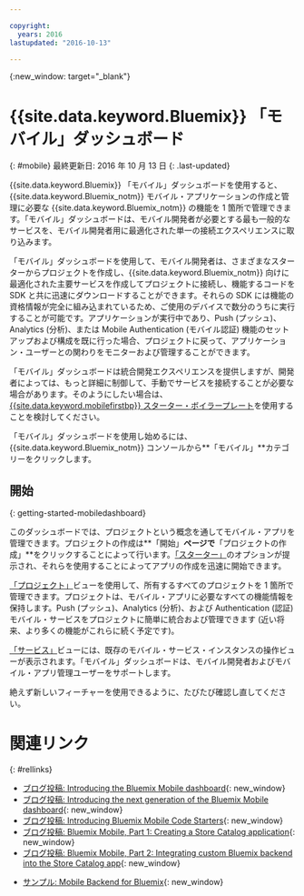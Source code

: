 ```yaml
---

copyright:
  years: 2016
lastupdated: "2016-10-13"

---
```

{:new_window: target="_blank"}

# {{site.data.keyword.Bluemix}} 「モバイル」ダッシュボード
{: #mobile}
最終更新日: 2016 年 10 月 13 日
{: .last-updated}

{{site.data.keyword.Bluemix}} 「モバイル」ダッシュボードを使用すると、{{site.data.keyword.Bluemix_notm}} モバイル・アプリケーションの作成と管理に必要な {{site.data.keyword.Bluemix_notm}} の機能を 1 箇所で管理できます。「モバイル」ダッシュボードは、モバイル開発者が必要とする最も一般的なサービスを、モバイル開発者用に最適化された単一の接続エクスペリエンスに取り込みます。

「モバイル」ダッシュボードを使用して、モバイル開発者は、さまざまなスターターからプロジェクトを作成し、{{site.data.keyword.Bluemix_notm}} 向けに最適化された主要サービスを作成してプロジェクトに接続し、機能するコードを SDK と共に迅速にダウンロードすることができます。それらの SDK には機能の資格情報が完全に組み込まれているため、ご使用のデバイスで数分のうちに実行することが可能です。アプリケーションが実行中であり、Push (プッシュ)、Analytics (分析)、または Mobile Authentication (モバイル認証) 機能のセットアップおよび構成を既に行った場合、プロジェクトに戻って、アプリケーション・ユーザーとの関わりをモニターおよび管理することができます。

「モバイル」ダッシュボードは統合開発エクスペリエンスを提供しますが、開発者によっては、もっと詳細に制御して、手動でサービスを接続することが必要な場合があります。そのようにしたい場合は、[{{site.data.keyword.mobilefirstbp}} スターター・ボイラープレート](try_mobile.html)を使用することを検討してください。


<!--With {{site.data.keyword.Bluemix}} Mobile services, you can incorporate pre-built, managed, and scalable cloud services into your mobile applications. You can focus on building your mobile apps, instead of the complexities of managing the back-end infrastructure.

The Mobile dashboard provides an integrated experience on {{site.data.keyword.Bluemix_notm}} where you can create mobile projects easily from within the dashboard.
-->


「モバイル」ダッシュボードを使用し始めるには、{{site.data.keyword.Bluemix_notm}} コンソールから**「モバイル」**カテゴリーをクリックします。


## 開始
{: getting-started-mobiledashboard}

このダッシュボードでは、プロジェクトという概念を通してモバイル・アプリを管理できます。プロジェクトの作成は**「開始」**ページで**「プロジェクトの作成」**をクリックすることによって行います。[「スターター」](starters.html)のオプションが提示され、それらを使用することによってアプリの作成を迅速に開始できます。

[「プロジェクト」](projects.html)ビューを使用して、所有するすべてのプロジェクトを 1 箇所で管理できます。プロジェクトは、モバイル・アプリに必要なすべての機能情報を保持します。Push (プッシュ)、Analytics (分析)、および Authentication (認証) モバイル・サービスをプロジェクトに簡単に統合および管理できます (近い将来、より多くの機能がこれらに続く予定です)。

[「サービス」](services.html)ビューには、既存のモバイル・サービス・インスタンスの操作ビューが表示されます。「モバイル」ダッシュボードは、モバイル開発者およびモバイル・アプリ管理ユーザーをサポートします。


<!--You can also discover the {{site.data.keyword.Bluemix_notm}} Mobile offerings, link to the Mobile documentation and get answers from our {{site.data.keyword.Bluemix_notm}} Mobile services community on Stack Overflow.-->


絶えず新しいフィーチャーを使用できるように、たびたび確認し直してください。


# 関連リンク
{: #rellinks}

<!-- links to internal services don't work
## {{site.data.keyword.Bluemix_notm}} Mobile services
{: #general}
* [Mobile Analytics (Beta)](../services/mobileanalytics/index.html){: new_window}
* [Mobile Client Access](../services/mobileaccess/index.html){: new_window}
* [Mobile Foundation](../services/mobilefoundation/index.html){: new_window}
* [Mobile Quality Assurance)](../services/MobileQualityAssurance/index.html){: new_window}
* [Push Notifications](../services/mobilepush/index.html){: new_window}
-->

<!--## Blog Posts
{: #general}
-->
* [ブログ投稿: Introducing the Bluemix Mobile dashboard](https://developer.ibm.com/bluemix/2016/07/08/new-bluemix-mobile-dashboard/){: new_window}
* [ブログ投稿: Introducing the next generation of the Bluemix Mobile dashboard](https://ibm.com/blogs/bluemix/2016/10/introducing-the-next-generation-of-the-bluemix-mobile-dashboard/){: new_window}
* [ブログ投稿: Introducing Bluemix Mobile Code Starters](https://www.ibm.com/blogs/bluemix/2016/10/rapid-dev-with-mobile-code-starters/){: new_window}
* [ブログ投稿: Bluemix Mobile, Part 1: Creating a Store Catalog application](https://developer.ibm.com/bluemix/2016/07/13/bluemix-mobile-creating-store-catalog-app-part1/){: new_window}
* [ブログ投稿: Bluemix Mobile, Part 2: Integrating custom Bluemix backend into the Store Catalog app](https://developer.ibm.com/bluemix/2016/07/14/bluemix-mobile-integrating-custom-backend-part2/){: new_window}

<!--## Tutorials and Samples
{: #samples}
-->
* [サンプル: Mobile Backend for Bluemix](https://github.com/ibm-bluemix-mobile-services/mobiledashboard-storecatalog-backend){: new_window}
